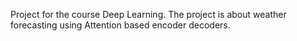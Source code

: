 Project for the course Deep Learning.
The project is about weather forecasting using Attention based encoder decoders.

